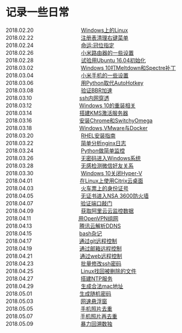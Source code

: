 # 记录一些日常
2018.02.20　　　　　　　　　[Windows上的Linux](https://github.com/beifangwudi/yukky/tree/master/gone/20180220)  
2018.02.22　　　　　　　　　[注册表清理右键菜单](https://github.com/beifangwudi/yukky/tree/master/gone/20180222)  
2018.02.24　　　　　　　　　[命运:冠位指定](https://github.com/beifangwudi/yukky/tree/master/gone/20180224)  
2018.02.26　　　　　　　　　[小米路由器的一些设置](https://github.com/beifangwudi/yukky/tree/master/gone/20180226)  
2018.02.28　　　　　　　　　[试验用Ubuntu 16.04初始化](https://github.com/beifangwudi/yukky/tree/master/gone/20180228)  
2018.03.02　　　　　　　　　[Windows 10打Meltdown和Spectre补丁](https://github.com/beifangwudi/yukky/tree/master/gone/20180302)  
2018.03.04　　　　　　　　　[小米手机的一些设置](https://github.com/beifangwudi/yukky/tree/master/gone/20180304)  
2018.03.06　　　　　　　　　[用Python取代AutoHotkey](https://github.com/beifangwudi/yukky/tree/master/gone/20180306)  
2018.03.08　　　　　　　　　[验证BBR加速](https://github.com/beifangwudi/yukky/tree/master/gone/20180308)  
2018.03.10　　　　　　　　　[ssh内网穿透](https://github.com/beifangwudi/yukky/tree/master/gone/20180310)  
2018.03.12　　　　　　　　　[Windows 10的重装相关](https://github.com/beifangwudi/yukky/tree/master/gone/20180312)  
2018.03.14　　　　　　　　　[搭建KMS激活服务器](https://github.com/beifangwudi/yukky/tree/master/gone/20180314)  
2018.03.16　　　　　　　　　[安装Chrome和SwitchyOmega](https://github.com/beifangwudi/yukky/tree/master/gone/20180316)  
2018.03.18　　　　　　　　　[Windows,VMware与Docker](https://github.com/beifangwudi/yukky/tree/master/gone/20180318)  
2018.03.20　　　　　　　　　[RHEL安装指南](https://github.com/beifangwudi/yukky/tree/master/gone/20180320)  
2018.03.22　　　　　　　　　[简单分析nginx日志](https://github.com/beifangwudi/yukky/tree/master/gone/20180322)  
2018.03.24　　　　　　　　　[Python做简单监控](https://github.com/beifangwudi/yukky/tree/master/gone/20180324)  
2018.03.26　　　　　　　　　[无密码进入Windows系统](https://github.com/beifangwudi/yukky/tree/master/gone/20180326)  
2018.03.28　　　　　　　　　[无感检测微信好友关系](https://github.com/beifangwudi/yukky/tree/master/gone/20180328)  
2018.03.30　　　　　　　　　[Windows 10关闭Hyper-V](https://github.com/beifangwudi/yukky/tree/master/gone/20180330)  
2018.04.01　　　　　　　　　[在Linux上使用Citrix云桌面](https://github.com/beifangwudi/yukky/tree/master/gone/20180401)  
2018.04.03　　　　　　　　　[火车票上的身份证号](https://github.com/beifangwudi/yukky/tree/master/gone/20180403)  
2018.04.05　　　　　　　　　[无证书进入NSA 3600防火墙](https://github.com/beifangwudi/yukky/tree/master/gone/20180405)  
2018.04.07　　　　　　　　　[验证端口敲门](https://github.com/beifangwudi/yukky/tree/master/gone/20180407)  
2018.04.09　　　　　　　　　[获取阿里云云监控数据](https://github.com/beifangwudi/yukky/tree/master/gone/20180409)  
2018.04.11　　　　　　　　　[用OpenVPN组网](https://github.com/beifangwudi/yukky/tree/master/gone/20180411)  
2018.04.13　　　　　　　　　[腾讯云解析DDNS](https://github.com/beifangwudi/yukky/tree/master/gone/20180413)  
2018.04.15　　　　　　　　　[bash杂记](https://github.com/beifangwudi/yukky/tree/master/gone/20180415)  
2018.04.17　　　　　　　　　[通过git远程控制](https://github.com/beifangwudi/yukky/tree/master/20180417)  
2018.04.19　　　　　　　　　[通过邮箱远程控制](https://github.com/beifangwudi/yukky/tree/master/20180419)  
2018.04.21　　　　　　　　　[通过web远程控制](https://github.com/beifangwudi/yukky/tree/master/20180421)  
2018.04.23　　　　　　　　　[批量修改ssh密码](https://github.com/beifangwudi/yukky/tree/master/20180423)  
2018.04.25　　　　　　　　　[Linux找回被删除的文件](https://github.com/beifangwudi/yukky/tree/master/20180425)  
2018.04.27　　　　　　　　　[搭建NTP服务](https://github.com/beifangwudi/yukky/tree/master/20180427)  
2018.04.29　　　　　　　　　[生成合法mac地址](https://github.com/beifangwudi/yukky/tree/master/20180429)  
2018.05.01　　　　　　　　　[生成随机密码](https://github.com/beifangwudi/yukky/tree/master/20180501)  
2018.05.03　　　　　　　　　[网速悬浮窗](https://github.com/beifangwudi/yukky/tree/master/20180503)  
2018.05.05　　　　　　　　　[手机照片去重](https://github.com/beifangwudi/yukky/tree/master/20180505)  
2018.05.07　　　　　　　　　[手机照片再去重](https://github.com/beifangwudi/yukky/tree/master/20180507)  
2018.05.09　　　　　　　　　[暴力回溯数独](https://github.com/beifangwudi/yukky/tree/master/20180509)  